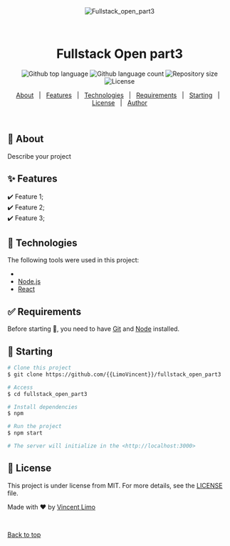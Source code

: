 <div align="center" id="top"> 
  <img src="./.github/app.gif" alt="Fullstack_open_part3" />

  &#xa0;

  <!-- <a href="https://fullstack_open_part3.netlify.app">Demo</a> -->
</div>

<h1 align="center">Fullstack Open part3</h1>

<p align="center">
  <img alt="Github top language" src="https://img.shields.io/github/languages/top/{{LimoVincent}}/fullstack_open_part3?color=56BEB8">

  <img alt="Github language count" src="https://img.shields.io/github/languages/count/{{LimoVincent}}/fullstack_open_part3?color=56BEB8">

  <img alt="Repository size" src="https://img.shields.io/github/repo-size/{{LimoVincent}}/fullstack_open_part3?color=56BEB8">

  <img alt="License" src="https://img.shields.io/github/license/{{LimoVincent}}/fullstack_open_part3?color=56BEB8">

  <!-- <img alt="Github issues" src="https://img.shields.io/github/issues/{{LimoVincent}}/fullstack_open_part3?color=56BEB8" /> -->

  <!-- <img alt="Github forks" src="https://img.shields.io/github/forks/{{LimoVincent}}/fullstack_open_part3?color=56BEB8" /> -->

  <!-- <img alt="Github stars" src="https://img.shields.io/github/stars/{{LimoVincent}}/fullstack_open_part3?color=56BEB8" /> -->
</p>

<!-- Status -->

<!-- <h4 align="center"> 
	🚧  Fullstack_open_part3 🚀 Under construction...  🚧
</h4> 

<hr> -->

<p align="center">
  <a href="#dart-about">About</a> &#xa0; | &#xa0; 
  <a href="#sparkles-features">Features</a> &#xa0; | &#xa0;
  <a href="#rocket-technologies">Technologies</a> &#xa0; | &#xa0;
  <a href="#white_check_mark-requirements">Requirements</a> &#xa0; | &#xa0;
  <a href="#checkered_flag-starting">Starting</a> &#xa0; | &#xa0;
  <a href="#memo-license">License</a> &#xa0; | &#xa0;
  <a href="https://github.com/{{LimoVincent}}" target="_blank">Author</a>
</p>

<br>

## :dart: About ##

Describe your project

## :sparkles: Features ##

:heavy_check_mark: Feature 1;\
:heavy_check_mark: Feature 2;\
:heavy_check_mark: Feature 3;

## :rocket: Technologies ##

The following tools were used in this project:

- 
- [Node.js](https://nodejs.org/en/)
- [React](https://pt-br.reactjs.org/)


## :white_check_mark: Requirements ##

Before starting :checkered_flag:, you need to have [Git](https://git-scm.com) and [Node](https://nodejs.org/en/) installed.

## :checkered_flag: Starting ##

```bash
# Clone this project
$ git clone https://github.com/{{LimoVincent}}/fullstack_open_part3

# Access
$ cd fullstack_open_part3

# Install dependencies
$ npm

# Run the project
$ npm start

# The server will initialize in the <http://localhost:3000>
```

## :memo: License ##

This project is under license from MIT. For more details, see the [LICENSE](LICENSE.md) file.


Made with :heart: by <a href="https://github.com/{{LimoVincent}}" target="_blank">Vincent Limo</a>

&#xa0;

<a href="#top">Back to top</a>
